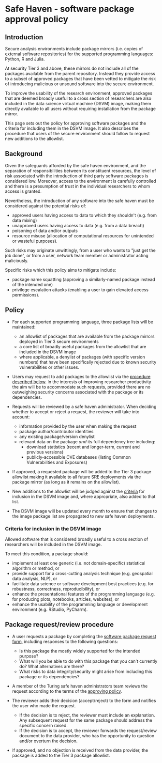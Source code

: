 # Safe Haven - software package approval policy

## Introduction

Secure analysis environments include package mirrors (i.e. copies of external software repositories) for the supported programming languages: Python, R and Julia.

At security Tier 3 and above, these mirrors do not include all of the packages available from the parent repository.
Instead they provide access to a subset of approved packages that have been vetted to mitigate the risk of introducing malicious or unsound software into the secure environment.

To improve the usability of the research environment, approved packages that are deemed broadly useful to a cross section of researchers are also included in the data science virtual machine (DSVM) image, making them directly available to all users without requiring installation from the package mirror.

This page sets out the policy for approving software packages and the criteria for including them in the DSVM image.
It also describes the procedure that users of the secure environment should follow to request new additions to the allowlist.

## Background

Given the safeguards afforded by the safe haven environment, and the separation of responsibilities between its constituent resources, the level of risk associated with the introduction of third party software packages is considered low. Moreover, access to the environment is carefully controlled and there is a presumption of trust in the individual researchers to whom access is granted.

Nevertheless, the introduction of any software into the safe haven must be considered against the potential risks of:

- approved users having access to data to which they shouldn't (e.g. from data mixing)
- unapproved users having access to data (e.g. from a data breach)
- poisoning of data and/or outputs
- resource misuse (allocation of computational resources for unintended or wasteful purposes).

Such risks may originate unwittingly, from a user who wants to "just get the job done", or from a user, network team member or administrator acting maliciously.

Specific risks which this policy aims to mitigate include:

- package name squatting (approving a similarly-named package instead of the intended one)
- privilege escalation attacks (enabling a user to gain elevated access permissions).

## Policy

- For each supported programming language, three package lists will be maintained:

  - an allowlist of packages that are available from the package mirrors deployed in Tier 3 secure environments
  - a core list of broadly useful packages from the allowlist that are included in the DSVM image
  - where applicable, a denylist of packages (with specific version numbers) that have been specifically rejected due to known security vulnerabilities or other issues.

- Users may request to add packages to the allowlist via the [procedure described below](#Package-request--review-procedure). In the interests of improving researcher productivity the aim will be to accommodate such requests, provided there are no outweighing security concerns associated with the package or its dependencies.

- Requests will be reviewed by a safe haven administrator. When deciding whether to accept or reject a request, the reviewer will take into account:

  - information provided by the user when making the request
  - package author/contributor identities
  - any existing package/version denylist
  - relevant data on the package _and_ its full dependency tree including:
    - download statistics (recent and longer-term, current and previous versions)
    - publicly-accessible CVE databases (listing Common Vulnerabilities and Exposures)

- If approved, a requested package will be added to the Tier 3 package allowlist making it available to all future SRE deployments via the package mirror (as long as it remains on the allowlist).

- New additions to the allowlist will be judged against the [criteria](#Criteria-for-inclusion-in-the-DSVM-image) for inclusion in the DSVM image and, where appropriate, also added to that list.

- The DSVM image will be updated every month to ensure that changes to the image package list are propagated to new safe haven deployments.

### Criteria for inclusion in the DSVM image

Allowed software that is considered broadly useful to a cross section of researchers will be included in the DSVM image.

To meet this condition, a package should:

- implement at least one generic (i.e. not domain-specific) statistical algorithm or method, or
- provide support for a cross-cutting analysis technique (e.g. geospatial data analysis, NLP), or
- facilitate data science or software development best practices (e.g. for robustness, correctness, reproducibility), or
- enhance the presentational features of the programming language (e.g. for producing plots, notebooks, articles, websites), or
- enhance the usability of the programming language or development environment (e.g. RStudio, PyCharm).

## Package request/review procedure

- A user requests a package by completing the [software package request form](software-package-request-form.md), including responses to the following questions:

  - Is this package the mostly widely supported for the intended purpose?
  - What will you be able to do with this package that you can't currently do? What alternatives are there?
  - What risks to data integrity/security might arise from including this package or its dependencies?

- A member of the Turing safe haven administrators team reviews the request according to the terms of the [approving policy](#Policy).

- The reviewer adds their decision (accept/reject) to the form and notifies the user who made the request.

  - If the decision is to reject, the reviewer must include an explanation. Any subsequent request for the same package should address the specific concern raised.
  - If the decision is to accept, the reviewer forwards the request/review document to the data provider, who has the opportunity to question and/or overturn the decision.

- If approved, and no objection is received from the data provider, the package is added to the Tier 3 package allowlist.
